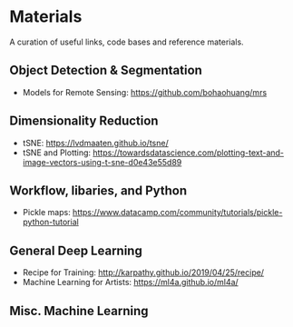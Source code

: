 # Materials
A curation of useful links, code bases and reference materials.

## Object Detection & Segmentation
- Models for Remote Sensing: https://github.com/bohaohuang/mrs

## Dimensionality Reduction
- tSNE: https://lvdmaaten.github.io/tsne/
- tSNE and Plotting: https://towardsdatascience.com/plotting-text-and-image-vectors-using-t-sne-d0e43e55d89

## Workflow, libaries, and Python
- Pickle maps:
https://www.datacamp.com/community/tutorials/pickle-python-tutorial

## General Deep Learning
- Recipe for Training: http://karpathy.github.io/2019/04/25/recipe/
- Machine Learning for Artists: https://ml4a.github.io/ml4a/

## Misc. Machine Learning

